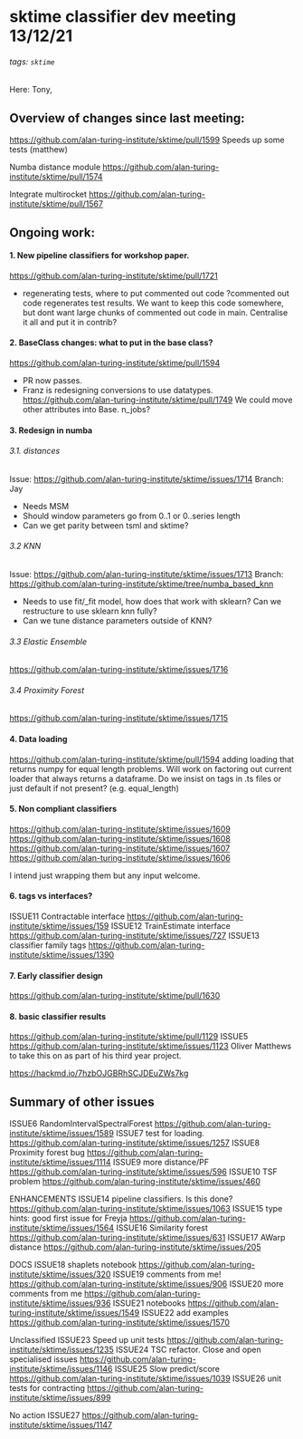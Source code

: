 # sktime classifier dev meeting 13/12/21
###### tags: `sktime`


Here: Tony, 


## Overview of changes since last meeting:
https://github.com/alan-turing-institute/sktime/pull/1599
Speeds up some tests (matthew)

Numba distance module
https://github.com/alan-turing-institute/sktime/pull/1574

Integrate multirocket 
https://github.com/alan-turing-institute/sktime/pull/1567


## Ongoing work:
#### 1. New pipeline classifiers for workshop paper.
https://github.com/alan-turing-institute/sktime/pull/1721
* regenerating tests, where to put commented out code ?commented out code regenerates test results. We want to keep this code somewhere, but dont want large chunks of commented out code in main. Centralise it all and put it in contrib?

#### 2. BaseClass changes: what to put in the base class?
https://github.com/alan-turing-institute/sktime/pull/1594
* PR now passes. 
* Franz is redesigning conversions to use datatypes. 
https://github.com/alan-turing-institute/sktime/pull/1749
We could move other attributes into Base. n_jobs? 

#### 3. Redesign in numba

###### 3.1. distances
Issue: https://github.com/alan-turing-institute/sktime/issues/1714
Branch: Jay
* Needs MSM
* Should window parameters go from 0..1 or 0..series length
* Can we get parity between tsml and sktime?

###### 3.2 KNN
Issue: https://github.com/alan-turing-institute/sktime/issues/1713
Branch: https://github.com/alan-turing-institute/sktime/tree/numba_based_knn

* Needs to use fit/_fit model, how does that work with sklearn? Can we restructure to use sklearn knn fully? 
* Can we tune distance parameters outside of KNN?   

###### 3.3 Elastic Ensemble
https://github.com/alan-turing-institute/sktime/issues/1716

###### 3.4 Proximity Forest
https://github.com/alan-turing-institute/sktime/issues/1715     
 
#### 4. Data loading
https://github.com/alan-turing-institute/sktime/pull/1594
adding loading that returns numpy for equal length problems. Will work on factoring out current loader that always returns a dataframe. Do we insist on tags in .ts files or just default if not present? (e.g. equal_length)

#### 5. Non compliant classifiers
https://github.com/alan-turing-institute/sktime/issues/1609
https://github.com/alan-turing-institute/sktime/issues/1608
https://github.com/alan-turing-institute/sktime/issues/1607
https://github.com/alan-turing-institute/sktime/issues/1606

I intend just wrapping them but any input welcome. 

#### 6. tags vs interfaces?
ISSUE11 Contractable interface
https://github.com/alan-turing-institute/sktime/issues/159
ISSUE12 TrainEstimate interface
https://github.com/alan-turing-institute/sktime/issues/727
ISSUE13 classifier family tags
https://github.com/alan-turing-institute/sktime/issues/1390

#### 7. Early classifier design
https://github.com/alan-turing-institute/sktime/pull/1630

#### 8. basic classifier results 
https://github.com/alan-turing-institute/sktime/pull/1129
ISSUE5 https://github.com/alan-turing-institute/sktime/issues/1123
Oliver Matthews to take this on as part of his third year project. 


https://hackmd.io/7hzbOJGBRhSCJDEuZWs7kg

## Summary of other issues

ISSUE6 RandomIntervalSpectralForest https://github.com/alan-turing-institute/sktime/issues/1589
ISSUE7 test for loading.  https://github.com/alan-turing-institute/sktime/issues/1257 
ISSUE8 Proximity forest bug
https://github.com/alan-turing-institute/sktime/issues/1114
ISSUE9 more distance/PF 
https://github.com/alan-turing-institute/sktime/issues/596
ISSUE10 TSF problem
https://github.com/alan-turing-institute/sktime/issues/460

ENHANCEMENTS
ISSUE14 pipeline classifiers. Is this done?
https://github.com/alan-turing-institute/sktime/issues/1063
ISSUE15  type hints: good first issue for Freyja https://github.com/alan-turing-institute/sktime/issues/1564
ISSUE16 Similarity forest
https://github.com/alan-turing-institute/sktime/issues/631
ISSUE17 AWarp distance 
https://github.com/alan-turing-institute/sktime/issues/205

DOCS
ISSUE18 shaplets notebook
https://github.com/alan-turing-institute/sktime/issues/320
ISSUE19 comments from me!
https://github.com/alan-turing-institute/sktime/issues/906
ISSUE20 more comments from me
https://github.com/alan-turing-institute/sktime/issues/936
ISSUE21 notebooks 
https://github.com/alan-turing-institute/sktime/issues/1549
ISSUE22 add examples
https://github.com/alan-turing-institute/sktime/issues/1570

Unclassified
ISSUE23 Speed up unit tests
https://github.com/alan-turing-institute/sktime/issues/1235
ISSUE24 TSC refactor. Close and open specialised issues
https://github.com/alan-turing-institute/sktime/issues/1146
ISSUE25 Slow predict/score
https://github.com/alan-turing-institute/sktime/issues/1039
ISSUE26 unit tests for contracting
https://github.com/alan-turing-institute/sktime/issues/899


No action
ISSUE27 https://github.com/alan-turing-institute/sktime/issues/1147


